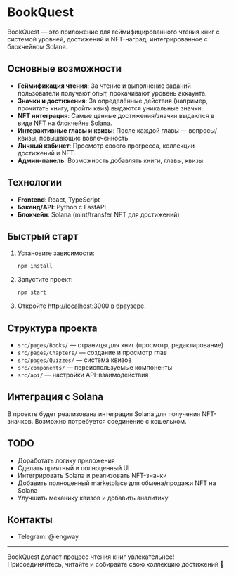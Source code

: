 # BookQuest

BookQuest — это приложение для геймифицированного чтения книг с системой уровней, достижений и NFT-наград, интегрированное с блокчейном Solana.

## Основные возможности

- **Геймификация чтения**: За чтение и выполнение заданий пользователи получают опыт, прокачивают уровень аккаунта.
- **Значки и достижения**: За определённые действия (например, прочитать книгу, пройти квиз) выдаются уникальные значки.
- **NFT интеграция**: Самые ценные достижения/значки выдаются в виде NFT на блокчейне Solana.
- **Интерактивные главы и квизы**: После каждой главы — вопросы/квизы, повышающие вовлечённость.
- **Личный кабинет**: Просмотр своего прогресса, коллекции достижений и NFT.
- **Админ-панель**: Возможность добавлять книги, главы, квизы.

## Технологии

- **Frontend**: React, TypeScript
- **Бэкенд/API**: Python с FastAPI
- **Блокчейн**: Solana (mint/transfer NFT для достижений)

## Быстрый старт

1. Установите зависимости:

    ```bash
    npm install
    ```

2. Запустите проект:

    ```bash
    npm start
    ```

3. Откройте [http://localhost:3000](http://localhost:3000) в браузере.

## Структура проекта

- `src/pages/Books/` — страницы для книг (просмотр, редактирование)
- `src/pages/Chapters/` — создание и просмотр глав
- `src/pages/Quizzes/` — система квизов
- `src/components/` — переиспользуемые компоненты
- `src/api/` — настройки API-взаимодействия

## Интеграция с Solana

В проекте будет реализована интеграция Solana для получения NFT-значков. Возможно потребуется соединение с кошельком.

## TODO

- Доработать логику приложения
- Сделать приятный и полноценный UI
- Интегрировать Solana и реализовать NFT-значки
- Добавить полноценный marketplace для обмена/продажи NFT на Solana
- Улучшить механику квизов и добавить аналитику

## Контакты

- Telegram: @lengway

---

BookQuest делает процесс чтения книг увлекательнее! Присоединяйтесь, читайте и собирайте свою коллекцию достижений 🚀
